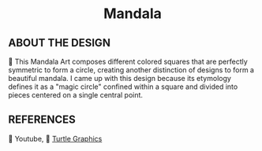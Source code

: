 <h1 align="center"> Mandala </h1>

## ABOUT THE DESIGN
:white_square_button: This Mandala Art composes different colored squares that are perfectly symmetric to form a circle, creating another distinction of designs to form a beautiful mandala. I came up with this design because its etymology defines it as a "magic circle" confined within a square and divided into pieces centered on a single central point. 


## REFERENCES
:white_square_button: Youtube,  :white_square_button: [Turtle Graphics](https://docs.python.org/3/library/turtle.html)
